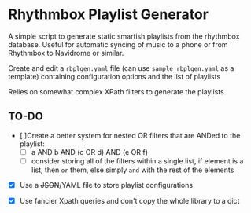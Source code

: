 # Rhythmbox Playlist Generator

A simple script to generate static smartish playlists from the rhythmbox database. Useful for automatic syncing of music to a phone or from Rhythmbox to Navidrome or similar.

Create and edit a `rbplgen.yaml` file (can use `sample_rbplgen.yaml` as a template) containing configuration options and the list of playlists

Relies on somewhat complex XPath filters to generate the playlists.

## TO-DO

- [ ]Create a better system for nested OR filters that are ANDed to the playlist:
  - [ ] a AND b AND (c OR d) AND (e OR f)
  - [ ] consider storing all of the filters within a single list, if element is a list, then `or` them, else simply `and` with the rest of the elements
- [X] Use a ~~JSON~~/YAML file to store playlist configurations
- [X] Use fancier Xpath queries and don't copy the whole library to a dict

